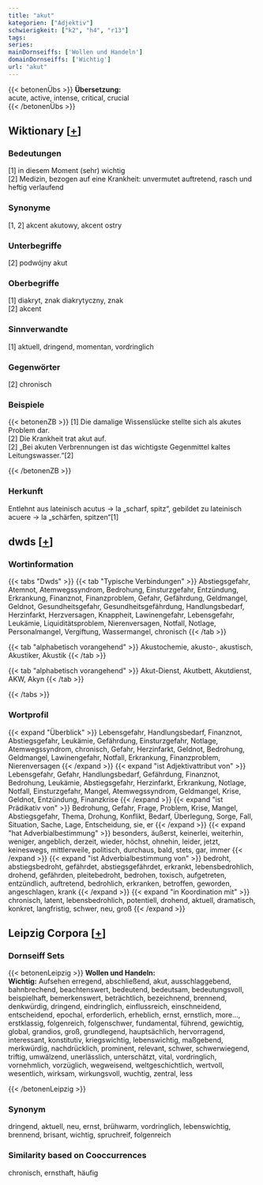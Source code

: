 ```yaml
---
title: "akut"
kategorien: ["Adjektiv"]
schwierigkeit: ["k2", "h4", "r13"]
tags:
series:
mainDornseiffs: ['Wollen und Handeln']
domainDornseiffs: ['Wichtig']
url: "akut"
---
```


{{< betonenÜbs >}}
**Übersetzung:**  
acute, active, intense, critical, crucial  
{{< /betonenÜbs >}}

## Wiktionary [[+](https://de.wiktionary.org/wiki/akut)]

### Bedeutungen
[1] in diesem Moment (sehr) wichtig  
[2] Medizin, bezogen auf eine Krankheit: unvermutet auftretend, rasch und heftig verlaufend  

### Synonyme
[1, 2] akcent akutowy, akcent ostry  

### Unterbegriffe
[2] podwójny akut  

### Oberbegriffe
[1] diakryt, znak diakrytyczny, znak  
[2] akcent  

### Sinnverwandte
[1] aktuell, dringend, momentan, vordringlich  

### Gegenwörter
[2] chronisch  

### Beispiele
{{< betonenZB >}}
[1] Die damalige Wissenslücke stellte sich als akutes Problem dar.  
[2] Die Krankheit trat akut auf.  
[2] „Bei akuten Verbrennungen ist das wichtigste Gegenmittel kaltes Leitungswasser.“[2]  

{{< /betonenZB >}}
### Herkunft
Entlehnt aus lateinisch acutus → la „scharf, spitz“, gebildet zu lateinisch acuere → la „schärfen, spitzen“[1]  



## dwds [[+](https://www.dwds.de/wb/akut)]

### Wortinformation
{{< tabs "Dwds" >}}
{{< tab "Typische Verbindungen" >}}
Abstiegsgefahr, Atemnot, Atemwegssyndrom, Bedrohung, Einsturzgefahr, Entzündung, Erkrankung, Finanznot, Finanzproblem, Gefahr, Gefährdung, Geldmangel, Geldnot, Gesundheitsgefahr, Gesundheitsgefährdung, Handlungsbedarf, Herzinfarkt, Herzversagen, Knappheit, Lawinengefahr, Lebensgefahr, Leukämie, Liquiditätsproblem, Nierenversagen, Notfall, Notlage, Personalmangel, Vergiftung, Wassermangel, chronisch
{{< /tab >}}

{{< tab "alphabetisch vorangehend" >}}
Akustochemie, akusto-, akustisch, Akustiker, Akustik
{{< /tab >}}

{{< tab "alphabetisch vorangehend" >}}
Akut-Dienst, Akutbett, Akutdienst, AKW, Akyn
{{< /tab >}}

{{< /tabs >}}

### Wortprofil
{{< expand "Überblick" >}} Lebensgefahr, Handlungsbedarf, Finanznot, Abstiegsgefahr, Leukämie, Gefährdung, Einsturzgefahr, Notlage, Atemwegssyndrom, chronisch, Gefahr, Herzinfarkt, Geldnot, Bedrohung, Geldmangel, Lawinengefahr, Notfall, Erkrankung, Finanzproblem, Nierenversagen {{< /expand >}}
{{< expand "ist Adjektivattribut von" >}} Lebensgefahr, Gefahr, Handlungsbedarf, Gefährdung, Finanznot, Bedrohung, Leukämie, Abstiegsgefahr, Herzinfarkt, Erkrankung, Notlage, Notfall, Einsturzgefahr, Mangel, Atemwegssyndrom, Geldmangel, Krise, Geldnot, Entzündung, Finanzkrise {{< /expand >}}
{{< expand "ist Prädikativ von" >}} Bedrohung, Gefahr, Frage, Problem, Krise, Mangel, Abstiegsgefahr, Thema, Drohung, Konflikt, Bedarf, Überlegung, Sorge, Fall, Situation, Sache, Lage, Entscheidung, sie, er {{< /expand >}}
{{< expand "hat Adverbialbestimmung" >}} besonders, äußerst, keinerlei, weiterhin, weniger, angeblich, derzeit, wieder, höchst, ohnehin, leider, jetzt, keineswegs, mittlerweile, politisch, durchaus, bald, stets, gar, immer {{< /expand >}}
{{< expand "ist Adverbialbestimmung von" >}} bedroht, abstiegsbedroht, gefährdet, abstiegsgefährdet, erkrankt, lebensbedrohlich, drohend, gefährden, pleitebedroht, bedrohen, toxisch, aufgetreten, entzündlich, auftretend, bedrohlich, erkranken, betroffen, geworden, angeschlagen, krank {{< /expand >}}
{{< expand "in Koordination mit" >}} chronisch, latent, lebensbedrohlich, potentiell, drohend, aktuell, dramatisch, konkret, langfristig, schwer, neu, groß {{< /expand >}}

## Leipzig Corpora [[+](https://corpora.uni-leipzig.de/en/res?word=akut&corpusId=deu_newscrawl-public_2018)]

### Dornseiff Sets
{{< betonenLeipzig >}}
**Wollen und Handeln:**  
**Wichtig:** Aufsehen erregend, abschließend, akut, ausschlaggebend, bahnbrechend, beachtenswert, bedeutend, bedeutsam, bedeutungsvoll, beispielhaft, bemerkenswert, beträchtlich, bezeichnend, brennend, denkwürdig, dringend, eindringlich, einflussreich, einschneidend, entscheidend, epochal, erforderlich, erheblich, ernst, ernstlich, more..., erstklassig, folgenreich, folgenschwer, fundamental, führend, gewichtig, global, grandios, groß, grundlegend, hauptsächlich, hervorragend, interessant, konstitutiv, kriegswichtig, lebenswichtig, maßgebend, merkwürdig, nachdrücklich, prominent, relevant, schwer, schwerwiegend, triftig, umwälzend, unerlässlich, unterschätzt, vital, vordringlich, vornehmlich, vorzüglich, wegweisend, weltgeschichtlich, wertvoll, wesentlich, wirksam, wirkungsvoll, wuchtig, zentral, less  

{{< /betonenLeipzig >}}

### Synonym
dringend, aktuell, neu, ernst, brühwarm, vordringlich, lebenswichtig, brennend, brisant, wichtig, spruchreif, folgenreich


### Similarity based on Cooccurrences
chronisch, ernsthaft, häufig

